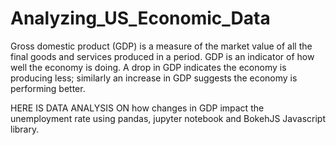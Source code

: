 # Analyzing_US_Economic_Data
Gross domestic product (GDP) is a measure of the market value of all the final goods and services produced in a period. GDP is an indicator of how well the economy is doing. A drop in GDP indicates the economy is producing less; similarly an increase in GDP suggests the economy is performing better.

HERE  IS DATA ANALYSIS ON  how changes in GDP impact the unemployment rate using pandas, jupyter notebook and BokehJS Javascript library.

